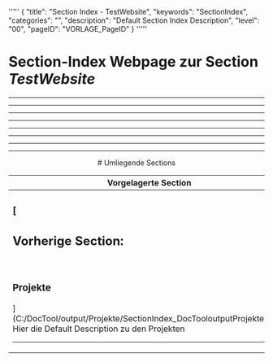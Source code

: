 '''''
{
"title": "Section Index - TestWebsite",
"keywords": "SectionIndex",
"categories": "",
"description": "Default Section Index Description",
"level": "00",
"pageID": "VORLAGE_PageID"
}
'''''


<h1>Section-Index Webpage zur Section <i>TestWebsite</i></h1>

<hr><hr><hr><hr><hr><center><hr><hr><hr> # Umliegende Sections
 </h2><br><table><thead> <tr> <th><center>Vorgelagerte Section</center></th> <th><center>Nachgelagerte Section</center></th></tr></thead><tbody><tr><td><h3>[<h2>Vorherige Section:</h2><br><h3>Projekte</h3>](C:/DocTool/output/Projekte/SectionIndex_DocTooloutputProjekte.html)</h3><br>Hier die Default Description zu den Projekten<hr></td><td><h2>[Nachfolgende Section:</h2><br><h3> Ideen-Container</h3>](C:/DocTool/output/Projekte/10_Konzeptionelles-Programmieren/Ideen-Container/SectionIndex_DocTooloutputProjekte10_Konzeptionelles-ProgrammierenIdeen-Container.html)<br>Default Section Index Description<hr></td></tr></tbody></table>